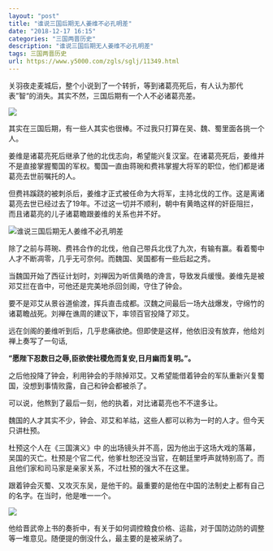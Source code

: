 ```yaml
---
layout: "post"
title: "谁说三国后期无人姜维不必孔明差"
date: "2018-12-17 16:15"
categories: "三国两晋历史"
description: "谁说三国后期无人姜维不必孔明差"
tags: 三国两晋历史
url: https://www.y5000.com/zgls/sglj/11349.html
---
```






关羽夜走麦城后，整个小说到了一个转折，等到诸葛亮死后，有人认为那代表”智“的消失。其实不然，三国后期有一个人不必诸葛亮差。

![](https://img.y5000.com/uploads/allimg/170118/1F00I647-0.jpg)

其实在三国后期，有一些人其实也很棒。不过我只打算在吴、魏、蜀里面各挑一个人。

姜维是诸葛亮死后继承了他的北伐志向，希望能兴复汉室。在诸葛亮死后，姜维并不是直接掌握蜀国的军权。蜀国一直由蒋琬和费祎掌握大将军的职位，他们都是诸葛亮去世前嘱托的人。

但费祎蹊跷的被刺杀后，姜维才正式被任命为大将军，主持北伐的工作。这是离诸葛亮去世已经过去了19年。不过这一切并不顺利，朝中有黄皓这样的奸臣阻拦，而且诸葛亮的儿子诸葛瞻跟姜维的关系也并不好。

![谁说三国后期无人姜维不必孔明差](/uploads/allimg/170118/6-1F11QA602601.JPG)

除了之前与蒋琬、费祎合作的北伐，他自己带兵北伐了九次，有输有赢。看着蜀中人才不断凋零，几乎无可奈何。而魏国、吴国都有一些后起之秀。

当魏国开始了西征计划时，刘禅因为听信黄皓的谗言，导致发兵缓慢。姜维先是被邓艾拦在沓中，可他还是完美地杀回剑阁，守住了钟会。

要不是邓艾从景谷道偷渡，挥兵直击成都。汉魏之间最后一场大战爆发，守绵竹的诸葛瞻战死。刘禅在谯周的建议下，率领百官投降了邓艾。

远在剑阁的姜维听到后，几乎悲痛欲绝。但即使是这样，他依旧没有放弃，他给刘禅上奏写了一句话,

**”愿陛下忍数日之辱,臣欲使社稷危而复安,日月幽而复明。”。**

之后他投降了钟会，利用钟会的手除掉邓艾。又希望能借着钟会的军队重新兴复蜀国，没想到事情败露，自己和钟会都被杀了。

可以说，他熬到了最后一刻，他的执着，对比诸葛亮也不不遑多让。

魏国的人才其实不少，钟会、邓艾和羊祜，这些人都可以称为一时的人才。但今天只讲杜预。

杜预这个人在《三国演义》中
的出场镜头并不高，因为他出于这场大戏的落幕，吴国的灭亡。杜预是个官二代，他爹杜恕还没当官，在朝廷里呼声就特别高了。而且他们家和司马家是亲家关系，不过杜预的强大不在这里。

跟着钟会灭蜀、又攻灭东吴，是他干的。最重要的是他在中国的法制史上都有自己的名字。在当时，他是唯一一个。

![](https://img.y5000.com/uploads/allimg/170118/1F00KZ9-1.jpg)

他给晋武帝上书的奏折中，有关于如何调控粮食价格、运盐，对于国防边防的调整等一堆意见。随便提的倒没什么，最主要的是被采纳了。

